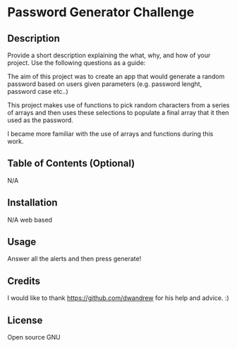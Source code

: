 # Password Generator Challenge

## Description

Provide a short description explaining the what, why, and how of your project. Use the following questions as a guide:

The aim of this project was to create an app that would generate a random
password based on users given parameters (e.g. password lenght, password case etc..)

This project makes use of functions to pick random characters from a series of arrays and then uses these selections to populate a final array that it then used as the password.  

I became more familiar with the use of arrays and functions during this work. 

## Table of Contents (Optional)

N/A

## Installation

N/A web based

## Usage

Answer all the alerts and then press generate! 

## Credits

I would like to thank https://github.com/dwandrew for his help and advice. :)

## License

Open source GNU